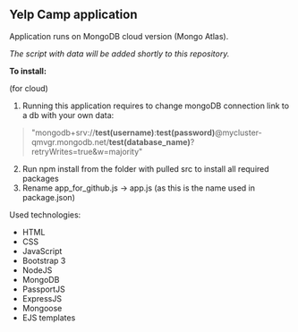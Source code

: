 ## Yelp Camp application

Application runs on MongoDB cloud version (Mongo Atlas). <br/>

*The script with data will be added shortly to this repository.*

**To install:**

(for cloud)
1. Running this application requires to change mongoDB connection link to a db with your own data: <br/>
> "mongodb+srv://**test(username)**:**test(password)**@mycluster-qmvgr.mongodb.net/**test(database_name)**?retryWrites=true&w=majority"
2. Run npm install from the folder with pulled src to install all required packages
3. Rename app_for_github.js -> app.js (as this is the name used in package.json)

Used technologies: <br/>
* HTML
* CSS
* JavaScript
* Bootstrap 3
* NodeJS
* MongoDB
* PassportJS
* ExpressJS
* Mongoose
* EJS templates
